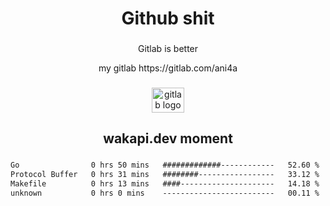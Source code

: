 <h1 align="center">Github shit</h1>

###

<p align="center">Gitlab is better</p>

<p align="center">my gitlab https://gitlab.com/ani4a</p>

###

<div align="center">
  <img src="https://cdn.jsdelivr.net/gh/devicons/devicon/icons/gitlab/gitlab-original.svg" height="40" width="52" alt="gitlab logo"  />
</div>

###

<h2 align="center">wakapi.dev moment</h2>

###

<!--START_SECTION:waka-->

```txt
Go                0 hrs 50 mins   #############------------   52.60 %
Protocol Buffer   0 hrs 31 mins   ########-----------------   33.12 %
Makefile          0 hrs 13 mins   ####---------------------   14.18 %
unknown           0 hrs 0 mins    -------------------------   00.11 %
```

<!--END_SECTION:waka-->

###
